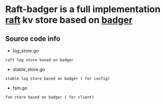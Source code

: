 # Raft-badger is a full implementation [raft](github.com/hashicorp/raft) kv store based on [badger](https://github.com/dgraph-io/badger)


## Source code info
- log_store.go
```
raft log store based on badger
```

- stable_store.go
```
stable log store based on badger ( for config)
```
- fsm.go
```
fsm store based on badger ( for client)
```
